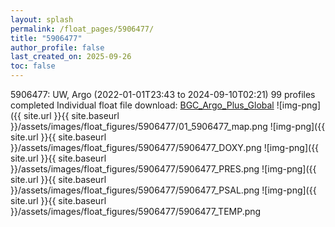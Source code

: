 ```yaml
---
layout: splash
permalink: /float_pages/5906477/
title: "5906477"
author_profile: false
last_created_on: 2025-09-26
toc: false
---
```

 
5906477: UW, Argo (2022-01-01T23:43 to 2024-09-10T02:21)
99 profiles completed
Individual float file download: [BGC_Argo_Plus_Global](https://ftp.soest.hawaii.edu/bgc_argo_plus/Individual_Floats/outliers_removed/5906477_Sprof_processed.nc)
![img-png]({{ site.url }}{{ site.baseurl }}/assets/images/float_figures/5906477/01_5906477_map.png
![img-png]({{ site.url }}{{ site.baseurl }}/assets/images/float_figures/5906477/5906477_DOXY.png
![img-png]({{ site.url }}{{ site.baseurl }}/assets/images/float_figures/5906477/5906477_PRES.png
![img-png]({{ site.url }}{{ site.baseurl }}/assets/images/float_figures/5906477/5906477_PSAL.png
![img-png]({{ site.url }}{{ site.baseurl }}/assets/images/float_figures/5906477/5906477_TEMP.png

